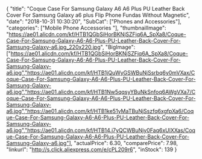 {
	"title": "Coque Case For Samsung Galaxy A6 A6 Plus PU Leather Back Cover For Samsung Galaxy a6 plus Flip Phone Fundas Without Magnetic",
	"date": "2018-10-31 10:30:20",
	"SubCat": ["Phones and Accessories"],
	"categories": ["Mobile Phone Accessories "],
	"thumbnailImage": "https://ae01.alicdn.com/kf/HTB1QGbSiHorBKNjSZFjq6A_SpXa8/Coque-Case-For-Samsung-Galaxy-A6-A6-Plus-PU-Leather-Back-Cover-For-Samsung-Galaxy-a6.jpg_220x220.jpg",
	"BigImage": ["https://ae01.alicdn.com/kf/HTB1QGbSiHorBKNjSZFjq6A_SpXa8/Coque-Case-For-Samsung-Galaxy-A6-A6-Plus-PU-Leather-Back-Cover-For-Samsung-Galaxy-a6.jpg","https://ae01.alicdn.com/kf/HTB1jQuWyGSWBuNjSsrbq6y0mVXax/Coque-Case-For-Samsung-Galaxy-A6-A6-Plus-PU-Leather-Back-Cover-For-Samsung-Galaxy-a6.jpg","https://ae01.alicdn.com/kf/HTB1Nw5qqsyYBuNkSnfoq6AWgVXa7/Coque-Case-For-Samsung-Galaxy-A6-A6-Plus-PU-Leather-Back-Cover-For-Samsung-Galaxy-a6.jpg","https://ae01.alicdn.com/kf/HTB1ke51yMaTBuNjSszfq6xgfpXa6/Coque-Case-For-Samsung-Galaxy-A6-A6-Plus-PU-Leather-Back-Cover-For-Samsung-Galaxy-a6.jpg","https://ae01.alicdn.com/kf/HTB14.j7yQCWBuNjy0Faq6xUlXXas/Coque-Case-For-Samsung-Galaxy-A6-A6-Plus-PU-Leather-Back-Cover-For-Samsung-Galaxy-a6.jpg"],
	"actualPrice": 6.30,
	"comparePrice": 7.98,
	"linkurl": "http://s.click.aliexpress.com/e/cPL209r6",
	"inStock": 139
}
